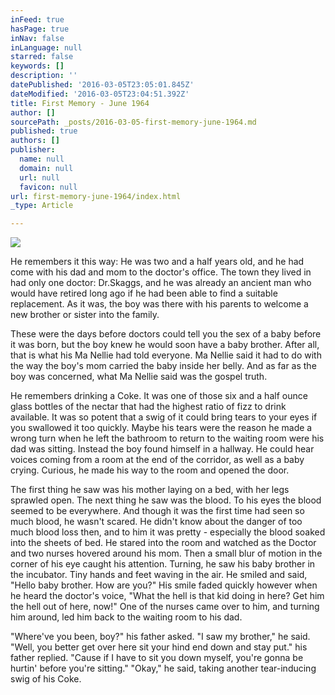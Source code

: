 ```yaml
---
inFeed: true
hasPage: true
inNav: false
inLanguage: null
starred: false
keywords: []
description: ''
datePublished: '2016-03-05T23:05:01.845Z'
dateModified: '2016-03-05T23:04:51.392Z'
title: First Memory - June 1964
author: []
sourcePath: _posts/2016-03-05-first-memory-june-1964.md
published: true
authors: []
publisher:
  name: null
  domain: null
  url: null
  favicon: null
url: first-memory-june-1964/index.html
_type: Article

---
```

![](https://the-grid-user-content.s3-us-west-2.amazonaws.com/0cfa2417-898b-43d1-b0d1-17211290ed30.jpg)

He remembers it this way: He was two and a half years old, and he had come with his dad and mom to the doctor's office. The town they lived in had only one doctor: Dr.Skaggs, and he was already an ancient man who would have retired long ago if he had been able to find a suitable replacement. As it was, the boy was there with his parents to welcome a new brother or sister into the family. 

These were the days before doctors could tell you the sex of a baby before it was born, but the boy knew he would soon have a baby brother. After all, that is what his Ma Nellie had told everyone. Ma Nellie said it had to do with the way the boy's mom carried the baby inside her belly. And as far as the boy was concerned, what Ma Nellie said was the gospel truth. 

He remembers drinking a Coke. It was one of those six and a half ounce glass bottles of the nectar that had the highest ratio of fizz to drink available. It was so potent that a swig of it could bring tears to your eyes if you swallowed it too quickly. Maybe his tears were the reason he made a wrong turn when he left the bathroom to return to the waiting room were his dad was sitting.
Instead the boy found himself in a hallway. He could hear voices coming from a room at the end of the corridor, as well as a baby crying. Curious, he made his way to the room and opened the door. 

The first thing he saw was his mother laying on a bed, with her legs sprawled open. The next thing he saw was the blood. To his eyes the blood seemed to be everywhere. And though it was the first time had seen so much blood, he wasn't scared. He didn't know about the danger of too much blood loss then, and to him it was pretty - especially the blood soaked into the sheets of bed.
He stared into the room and watched as the Doctor and two nurses hovered around his mom. Then a small blur of motion in the corner of his eye caught his attention. Turning, he saw his baby brother in the incubator. Tiny hands and feet waving in the air. He smiled and said, "Hello baby brother. How are you?"
His smile faded quickly however when he heard the doctor's voice, "What the hell is that kid doing in here? Get him the hell out of here, now!"
One of the nurses came over to him, and turning him around, led him back to the waiting room to his dad. 

"Where've you been, boy?" his father asked.
"I saw my brother," he said.
"Well, you better get over here sit your hind end down and stay put." his father replied. "Cause if I have to sit you down myself, you're gonna be hurtin' before you're sitting."
"Okay," he said, taking another tear-inducing swig of his Coke.